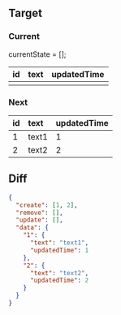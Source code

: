 ## Target


### Current

currentState = [];

| id  | text | updatedTime |
|:--- |:---- | ----------- |
|     |      |             |


### Next

| id  | text  | updatedTime |
|:--- |:----- | ----------- |
| 1   | text1 | 1           |
| 2   | text2 | 2           |


## Diff

```json
{
  "create": [1, 2],
  "remove": [],
  "update": [],
  "data": {
    "1": {
      "text": "text1",
      "updatedTime": 1
    },
    "2": {
      "text": "text2",
      "updatedTime": 2
    }
  }
}
```
